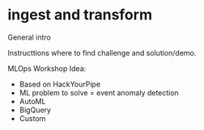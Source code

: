 # ingest and transform

General intro

Instructtions where to find challenge and solution/demo.




MLOps Workshop Idea:

* Based on HackYourPipe
* ML problem to solve = event anomaly detection
* AutoML
* BigQuery
* Custom